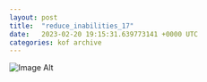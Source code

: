 ```yaml
---
layout:	post
title:	"reduce_inabilities_17"
date:	2023-02-20 19:15:31.639773141 +0000 UTC
categories:	kof archive
---
```


![Image Alt](https://k0f.github.io/assets/reduce_inabilities_17.png)
